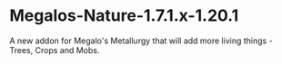# Megalos-Nature-1.7.1.x-1.20.1

A new addon for Megalo's Metallurgy that will add more living things - Trees, Crops and Mobs.
